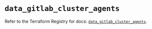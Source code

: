 # `data_gitlab_cluster_agents`

Refer to the Terraform Registry for docs: [`data_gitlab_cluster_agents`](https://registry.terraform.io/providers/gitlabhq/gitlab/16.8.0/docs/data-sources/cluster_agents).
